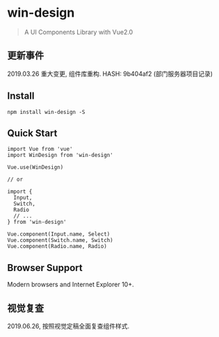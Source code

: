# win-design

> A UI Components Library with Vue2.0

## 更新事件

2019.03.26 重大变更, 组件库重构. HASH: 9b404af2 (部门服务器项目记录)

## Install

```
npm install win-design -S
```

## Quick Start

```
import Vue from 'vue'
import WinDesign from 'win-design'

Vue.use(WinDesign)

// or

import {
  Input,
  Switch,
  Radio
  // ...
} from 'win-design'

Vue.component(Input.name, Select)
Vue.component(Switch.name, Switch)
Vue.component(Radio.name, Radio)

```

## Browser Support

Modern browsers and Internet Explorer 10+.

## 视觉复查

2019.06.26, 按照视觉定稿全面复查组件样式.